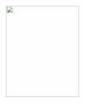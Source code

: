 <img src="https://user-images.githubusercontent.com/37945416/213363437-25224cce-39d6-4bae-ad1d-39cfdbe1d980.jpg" width="200" height="250" />


